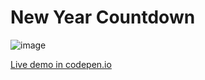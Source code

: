 # New Year Countdown

![image](https://user-images.githubusercontent.com/68879676/192669595-c972e5ca-b47b-47ee-8eed-9b40f3bd45f5.png)

[Live demo in codepen.io](https://codepen.io/foozer25/full/dyedbBv)
